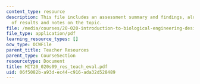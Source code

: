 ```yaml
---
content_type: resource
description: This file includes an assessment summary and findings, along with a table
  of results and notes on the topic.
file: /media/courses/20-020-introduction-to-biological-engineering-design-spring-2009/06f5082ba93dec44c916ada32d528489_MIT20_020s09_res_teach_eval.pdf
file_type: application/pdf
learning_resource_types: []
ocw_type: OCWFile
parent_title: Teacher Resources
parent_type: CourseSection
resourcetype: Document
title: MIT20_020s09_res_teach_eval.pdf
uid: 06f5082b-a93d-ec44-c916-ada32d528489
---
```


